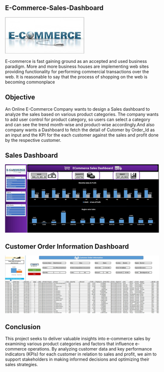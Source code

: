 ## E-Commerce-Sales-Dashboard
 
![Banner Image](https://github.com/Deepakbalachandran/E-Commerce/blob/main/Picture1.jpg)
 
E-commerce is fast gaining ground as an accepted and used business paradigm. More and more business houses are implementing web sites providing functionality for performing commercial transactions over the web.
It is reasonable to say that the process of shopping on the web is becoming commonplace
 
## Objective
 
An Online E-Commerce Company wants to design a Sales dashboard to analyze the sales based on various product categories. The company wants to add user control for product category, so users can select a category
and can see the trend month-wise and product-wise accordingly.And also company wants a Dashboard to fetch the detail of Cutomer by Order_Id as an input and the KPI for the each customer against the sales and profit done by the respective customer.
 
## Sales Dashboard

![Image](https://github.com/Deepakbalachandran/E-Commerce/blob/main/Sales_Dashboard.jpg)
 
## Customer Order Information Dashboard

![Image](https://github.com/Deepakbalachandran/E-Commerce/blob/main/Customer_OrderInfo_dashboard.jpg)
  
## Conclusion

This project seeks to deliver valuable insights into e-commerce sales by examining various product categories and factors that influence e-commerce operations. By analyzing customer data and key performance
indicators (KPIs) for each customer in relation to sales and profit, we aim to support stakeholders in making informed decisions and optimizing their sales strategies.

 
